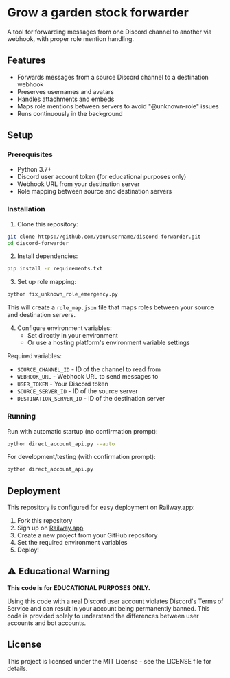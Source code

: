 # Grow a garden stock forwarder

A tool for forwarding messages from one Discord channel to another via webhook, with proper role mention handling.

## Features

- Forwards messages from a source Discord channel to a destination webhook
- Preserves usernames and avatars
- Handles attachments and embeds
- Maps role mentions between servers to avoid "@unknown-role" issues
- Runs continuously in the background

## Setup

### Prerequisites

- Python 3.7+
- Discord user account token (for educational purposes only)
- Webhook URL from your destination server
- Role mapping between source and destination servers

### Installation

1. Clone this repository:
```bash
git clone https://github.com/yourusername/discord-forwarder.git
cd discord-forwarder
```

2. Install dependencies:
```bash
pip install -r requirements.txt
```

3. Set up role mapping:
```bash
python fix_unknown_role_emergency.py
```
This will create a `role_map.json` file that maps roles between your source and destination servers.

4. Configure environment variables:
   - Set directly in your environment
   - Or use a hosting platform's environment variable settings

Required variables:
- `SOURCE_CHANNEL_ID` - ID of the channel to read from
- `WEBHOOK_URL` - Webhook URL to send messages to
- `USER_TOKEN` - Your Discord token
- `SOURCE_SERVER_ID` - ID of the source server
- `DESTINATION_SERVER_ID` - ID of the destination server

### Running

Run with automatic startup (no confirmation prompt):
```bash
python direct_account_api.py --auto
```

For development/testing (with confirmation prompt):
```bash
python direct_account_api.py
```

## Deployment

This repository is configured for easy deployment on Railway.app:

1. Fork this repository
2. Sign up on [Railway.app](https://railway.app/)
3. Create a new project from your GitHub repository
4. Set the required environment variables
5. Deploy!

## ⚠️ Educational Warning

**This code is for EDUCATIONAL PURPOSES ONLY.**

Using this code with a real Discord user account violates Discord's Terms of Service and can result in your account being permanently banned. This code is provided solely to understand the differences between user accounts and bot accounts.

## License

This project is licensed under the MIT License - see the LICENSE file for details.
